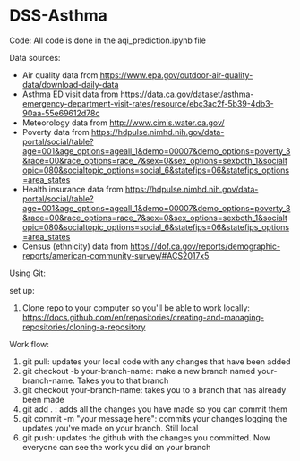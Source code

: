 # DSS-Asthma

Code: 
All code is done in the aqi_prediction.ipynb file

Data sources:
- Air quality data from https://www.epa.gov/outdoor-air-quality-data/download-daily-data 
- Asthma ED visit data from https://data.ca.gov/dataset/asthma-emergency-department-visit-rates/resource/ebc3ac2f-5b39-4db3-90aa-55e69612d78c 
- Meteorology data from http://www.cimis.water.ca.gov/ 
- Poverty data from https://hdpulse.nimhd.nih.gov/data-portal/social/table?age=001&age_options=ageall_1&demo=00007&demo_options=poverty_3&race=00&race_options=race_7&sex=0&sex_options=sexboth_1&socialtopic=080&socialtopic_options=social_6&statefips=06&statefips_options=area_states 
- Health insurance data from https://hdpulse.nimhd.nih.gov/data-portal/social/table?age=001&age_options=ageall_1&demo=00007&demo_options=poverty_3&race=00&race_options=race_7&sex=0&sex_options=sexboth_1&socialtopic=080&socialtopic_options=social_6&statefips=06&statefips_options=area_states
- Census (ethnicity) data from https://dof.ca.gov/reports/demographic-reports/american-community-survey/#ACS2017x5 



Using Git:

set up:
1. Clone repo to your computer so you'll be able to work locally: https://docs.github.com/en/repositories/creating-and-managing-repositories/cloning-a-repository

Work flow:
1. git pull: updates your local code with any changes that have been added
2. git checkout -b your-branch-name: make a new branch named your-branch-name. Takes you to that branch
3. git checkout your-branch-name: takes you to a branch that has already been made
4. git add . : adds all the changes you have made so you can commit them
5. git commit -m "your message here": commits your changes logging the updates you've made on your branch. Still local
6. git push: updates the github with the changes you committed. Now everyone can see the work you did on your branch
